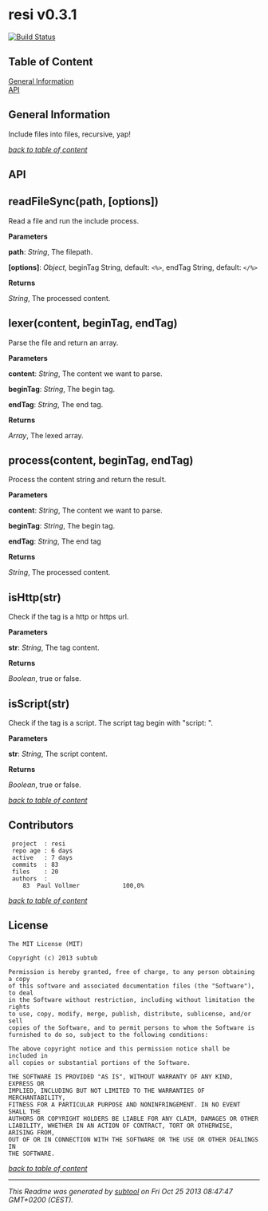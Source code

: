 # resi v0.3.1  

[![Build Status](https://travis-ci.org/subtub/resi.png?branch=master)](https://travis-ci.org/subtub/resi)

## Table of Content

[General Information](#general-information)  
[API](#api)  

## General Information

Include files into files, recursive, yap!  

_[back to table of content](#table-of-content)_
## API
 
readFileSync(path, \[options\])
-------------------------------
Read a file and run the include process.



**Parameters**

**path**:  *String*,  The filepath.

**[options]**:  *Object*,  beginTag String, default: `<%>`, endTag String, default: `</%>`

**Returns**

*String*,  The processed content.

lexer(content, beginTag, endTag)
--------------------------------
Parse the file and return an array.



**Parameters**

**content**:  *String*,  The content we want to parse.

**beginTag**:  *String*,  The begin tag.

**endTag**:  *String*,  The end tag.

**Returns**

*Array*,  The lexed array.

process(content, beginTag, endTag)
----------------------------------
Process the content string and return the result.



**Parameters**

**content**:  *String*,  The content we want to parse.

**beginTag**:  *String*,  The begin tag.

**endTag**:  *String*,  The end tag

**Returns**

*String*,  The processed content.

isHttp(str)
-----------
Check if the tag is a http or https url.



**Parameters**

**str**:  *String*,  The tag content.

**Returns**

*Boolean*,  true or false.

isScript(str)
-------------
Check if the tag is a script.
The script tag begin with "script: ".



**Parameters**

**str**:  *String*,  The script content.

**Returns**

*Boolean*,  true or false.


_[back to table of content](#table-of-content)_
## Contributors

```
 project  : resi
 repo age : 6 days
 active   : 7 days
 commits  : 83
 files    : 20
 authors  : 
    83	Paul Vollmer            100,0%

```


_[back to table of content](#table-of-content)_
## License

```
The MIT License (MIT)  
  
Copyright (c) 2013 subtub  
  
Permission is hereby granted, free of charge, to any person obtaining a copy  
of this software and associated documentation files (the "Software"), to deal  
in the Software without restriction, including without limitation the rights  
to use, copy, modify, merge, publish, distribute, sublicense, and/or sell  
copies of the Software, and to permit persons to whom the Software is  
furnished to do so, subject to the following conditions:  
  
The above copyright notice and this permission notice shall be included in  
all copies or substantial portions of the Software.  
  
THE SOFTWARE IS PROVIDED "AS IS", WITHOUT WARRANTY OF ANY KIND, EXPRESS OR  
IMPLIED, INCLUDING BUT NOT LIMITED TO THE WARRANTIES OF MERCHANTABILITY,  
FITNESS FOR A PARTICULAR PURPOSE AND NONINFRINGEMENT. IN NO EVENT SHALL THE  
AUTHORS OR COPYRIGHT HOLDERS BE LIABLE FOR ANY CLAIM, DAMAGES OR OTHER  
LIABILITY, WHETHER IN AN ACTION OF CONTRACT, TORT OR OTHERWISE, ARISING FROM,  
OUT OF OR IN CONNECTION WITH THE SOFTWARE OR THE USE OR OTHER DEALINGS IN  
THE SOFTWARE.  
  ```

_[back to table of content](#table-of-content)_


---

*This Readme was generated by [subtool](https://www.github.com/subtub/subtool/releases/tag/v0.3.1) on Fri Oct 25 2013 08:47:47 GMT+0200 (CEST).*  
